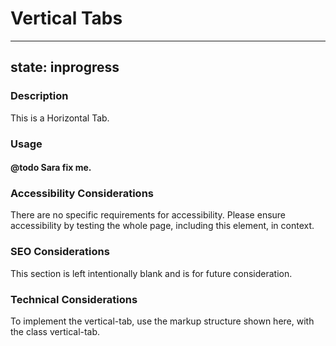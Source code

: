 # Vertical Tabs

---
state: inprogress
---

### Description
This is a Horizontal Tab.

### Usage
#### @todo Sara fix me.

### Accessibility Considerations
There are no specific requirements for accessibility. Please ensure accessibility by testing the whole page, including this element, in context.

### SEO Considerations
This section is left intentionally blank and is for future consideration.

### Technical Considerations
To implement the vertical-tab, use the markup structure shown here, with the class vertical-tab.

